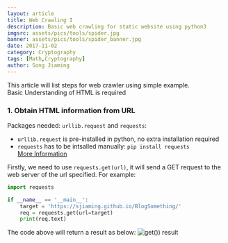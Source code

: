 ```yaml
---
layout: article
title: Web Crawling I
description: Basic web crawling for static website using python3
imgsrc: assets/pics/tools/spider.jpg
banner: assets/pics/tools/spider_banner.jpg
date: 2017-11-02
category: Cryptography
tags: [Math,Cryptography]
author: Song Jiaming
---
```


This article will list steps for web crawler using simple example.<br>
Basic Understanding of HTML is required


### 1. Obtain HTML information from URL
Packages needed: `urllib.request` and `requests`:
- `urllib.request` is pre-installed in python, no extra installation required
- `requests` has to be intsalled manually: `pip install requests`<br>
[More Information](http://docs.python-requests.org/en/master/)

Firstly, we need to use `requests.get(url)`, it will send a GET request to the web server of the url specified. For example:
```python
import requests

if __name__ == '__main__':
    target = 'https://sjiaming.github.io/BlogSomething/'
    req = requests.get(url=target)
    print(req.text)
```

The code above will return a result as below:
![get()) result]({{site.baseurl}}\assets\pics\tools\get.png)